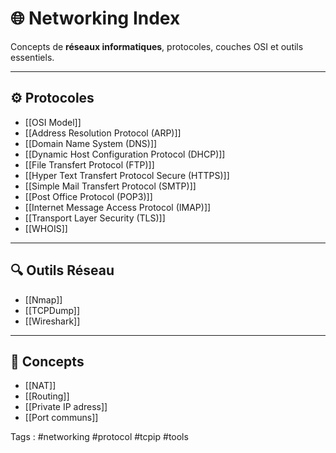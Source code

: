 # 🌐 Networking Index

Concepts de **réseaux informatiques**, protocoles, couches OSI et outils essentiels.

---
## ⚙️ Protocoles
- [[OSI Model]]
- [[Address Resolution Protocol (ARP)]]
- [[Domain Name System (DNS)]]
- [[Dynamic Host Configuration Protocol (DHCP)]]
- [[File Transfert Protocol (FTP)]]
- [[Hyper Text Transfert Protocol Secure (HTTPS)]]
- [[Simple Mail Transfert Protocol (SMTP)]]
- [[Post Office Protocol (POP3)]]
- [[Internet Message Access Protocol (IMAP)]]
- [[Transport Layer Security (TLS)]]
- [[WHOIS]]

---

## 🔍 Outils Réseau
- [[Nmap]]  
- [[TCPDump]]  
- [[Wireshark]]

---

## 📡 Concepts
- [[NAT]]  
- [[Routing]]  
- [[Private IP adress]]  
- [[Port communs]]

Tags : #networking #protocol #tcpip #tools

